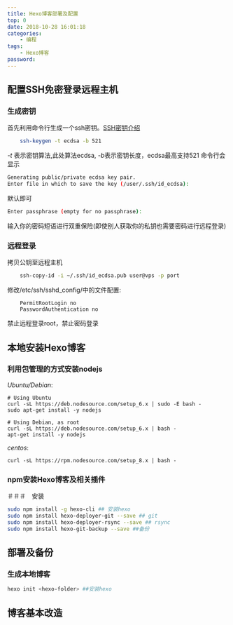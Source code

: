 ```yaml
---
title: Hexo博客部署及配置
top: 0
date: 2018-10-28 16:01:18
categories:
    - 编程
tags:
    - Hexo博客
password:
---
```


## 配置SSH免密登录远程主机
### 生成密钥
首先利用命令行生成一个ssh密钥。[SSH密钥介绍](https://wiki.archlinux.org/index.php/SSH_keys_(%E7%AE%80%E4%BD%93%E4%B8%AD%E6%96%87))
```bash
    ssh-keygen -t ecdsa -b 521
```
*-t* 表示密钥算法,此处算法ecdsa, *-b*表示密钥长度，ecdsa最高支持521
命令行会显示
```bash
Generating public/private ecdsa key pair.
Enter file in which to save the key (/user/.ssh/id_ecdsa): 
```
默认即可
```bash
Enter passphrase (empty for no passphrase): 
```
输入你的密码短语进行双重保险(即使别人获取你的私钥也需要密码进行远程登录)

### 远程登录
拷贝公钥至远程主机
```bash
    ssh-copy-id -i ~/.ssh/id_ecdsa.pub user@vps -p port
```

修改/etc/ssh/sshd_config/中的文件配置:
```vim
    PermitRootLogin no
    PasswordAuthentication no
```
禁止远程登录root，禁止密码登录

## 本地安装Hexo博客

### 利用包管理的方式安装nodejs

*Ubuntu/Debian*:
```
# Using Ubuntu
curl -sL https://deb.nodesource.com/setup_6.x | sudo -E bash -
sudo apt-get install -y nodejs

# Using Debian, as root
curl -sL https://deb.nodesource.com/setup_6.x | bash -
apt-get install -y nodejs
```
*centos*:
```
curl -sL https://rpm.nodesource.com/setup_8.x | bash -
```

### npm安装Hexo博客及相关插件

＃＃＃　安装
```bash
sudo npm install -g hexo-cli ## 安装hexo
sudo npm install hexo-deployer-git --save ## git
sudo npm install hexo-deployer-rsync --save ## rsync
sudo npm install hexo-git-backup --save ##备份
```

## 部署及备份
### 生成本地博客
```bash
hexo init <hexo-folder> ##安装hexo
```

## 博客基本改造
